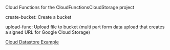 Cloud Functions for the CloudFunctionsCloudStorage project

create-bucket: Create a bucket

upload-func: Upload file to bucket (multi part form data upload that creates a signed URL for Google Cloud Storage)

[Cloud Datastore Example](https://github.com/GoogleCloudPlatform/nodejs-docs-samples/tree/master/functions/datastore)